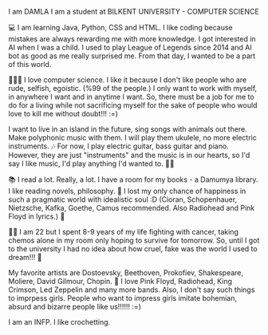 I am DAMLA I am a student at BILKENT UNIVERSITY - COMPUTER SCIENCE 

💻 I am learning Java, Python, CSS and HTML. 
I like coding because mistakes are always rewarding me with more knowledge. I got interested in AI when I was a child. I used to play League of Legends since 2014 and AI bot as good as me really surprised me. From that day, I wanted to be a part of this world. 

👩🏻‍💻 I love computer science. I like it because I don't like people who are rude, selfish, egoistic. (%99 of the people.) I only want to work with myself, in anywhere I want and in anytime I want.  So, there must be a job for me to do for a living while not sacrificing myself for the sake of people who would love to kill me without doubt!!! :=) 

I want to live in an island in the future, sing songs with animals out there. Make polyphonic music with them. I will play them ukulele, no more electric instruments. 🎶 For now, I play electric guitar, bass guitar and piano. However, they are just "instruments" and the music is in our hearts, so I'd say I like music, I'd play anything I'd wanted to. 🎹🎶  

📚 I read a lot. Really, a lot.  I have a room for my books - a Damumya library. I like reading novels, philosophy. 📖
I lost my only chance of happiness in such a pragmatic world with idealistic soul :D (Cioran, Schopenhauer, Nietzsche, Kafka, Goethe, Camus recommended. Also Radiohead and Pink Floyd in lyrics.) 🌌

💃🏻 I am 22 but I spent 8-9 years of my life fighting with cancer, taking chemos alone in my room only hoping to survive for tomorrow. So, until I got to the university I had no idea about how cruel, fake was the world I used to dream!!! 🎵 

My favorite artists are Dostoevsky, Beethoven, Prokofiev, Shakespeare, Moliere, David Gilmour, Chopin. 💐 I love Pink Floyd, Radiohead, King Crimson, Led Zeppelin and many more bands. Also, I don't say such things to imprpess girls. People who want to impress girls imitate bohemian, absurd and bizarre people like us!!!!!! :=)

I am an INFP. I like crochetting. 
